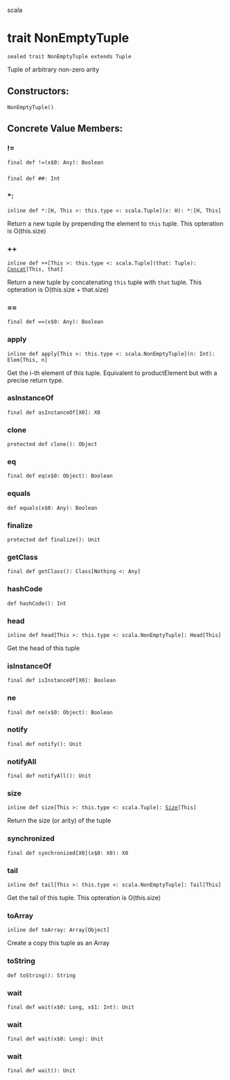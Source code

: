 scala
# trait NonEmptyTuple

<pre><code class="language-scala" >sealed trait NonEmptyTuple extends Tuple</pre></code>
Tuple of arbitrary non-zero arity

## Constructors:
<pre><code class="language-scala" >NonEmptyTuple()</pre></code>

## Concrete Value Members:
### !=
<pre><code class="language-scala" >final def !=(x$0: Any): Boolean</pre></code>

### ##
<pre><code class="language-scala" >final def ##: Int</pre></code>

### *:
<pre><code class="language-scala" >inline def *:[H, This >: this.type <: scala.Tuple](x: H): *:[H, This]</pre></code>
Return a new tuple by prepending the element to `this` tuple.
This opteration is O(this.size)

### ++
<pre><code class="language-scala" >inline def ++[This >: this.type <: scala.Tuple](that: Tuple): <a href="./Tuple.md#Concat">Concat</a>[This, that]</pre></code>
Return a new tuple by concatenating `this` tuple with `that` tuple.
This opteration is O(this.size + that.size)

### ==
<pre><code class="language-scala" >final def ==(x$0: Any): Boolean</pre></code>

### apply
<pre><code class="language-scala" >inline def apply[This >: this.type <: scala.NonEmptyTuple](n: Int): Elem[This, n]</pre></code>
Get the i-th element of this tuple.
Equivalent to productElement but with a precise return type.

### asInstanceOf
<pre><code class="language-scala" >final def asInstanceOf[X0]: X0</pre></code>

### clone
<pre><code class="language-scala" >protected def clone(): Object</pre></code>

### eq
<pre><code class="language-scala" >final def eq(x$0: Object): Boolean</pre></code>

### equals
<pre><code class="language-scala" >def equals(x$0: Any): Boolean</pre></code>

### finalize
<pre><code class="language-scala" >protected def finalize(): Unit</pre></code>

### getClass
<pre><code class="language-scala" >final def getClass(): Class[Nothing <: Any]</pre></code>

### hashCode
<pre><code class="language-scala" >def hashCode(): Int</pre></code>

### head
<pre><code class="language-scala" >inline def head[This >: this.type <: scala.NonEmptyTuple]: Head[This]</pre></code>
Get the head of this tuple

### isInstanceOf
<pre><code class="language-scala" >final def isInstanceOf[X0]: Boolean</pre></code>

### ne
<pre><code class="language-scala" >final def ne(x$0: Object): Boolean</pre></code>

### notify
<pre><code class="language-scala" >final def notify(): Unit</pre></code>

### notifyAll
<pre><code class="language-scala" >final def notifyAll(): Unit</pre></code>

### size
<pre><code class="language-scala" >inline def size[This >: this.type <: scala.Tuple]: <a href="./Tuple.md#Size">Size</a>[This]</pre></code>
Return the size (or arity) of the tuple

### synchronized
<pre><code class="language-scala" >final def synchronized[X0](x$0: X0): X0</pre></code>

### tail
<pre><code class="language-scala" >inline def tail[This >: this.type <: scala.NonEmptyTuple]: Tail[This]</pre></code>
Get the tail of this tuple.
This opteration is O(this.size)

### toArray
<pre><code class="language-scala" >inline def toArray: Array[Object]</pre></code>
Create a copy this tuple as an Array

### toString
<pre><code class="language-scala" >def toString(): String</pre></code>

### wait
<pre><code class="language-scala" >final def wait(x$0: Long, x$1: Int): Unit</pre></code>

### wait
<pre><code class="language-scala" >final def wait(x$0: Long): Unit</pre></code>

### wait
<pre><code class="language-scala" >final def wait(): Unit</pre></code>

